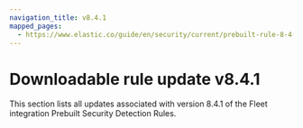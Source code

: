 ```yaml
---
navigation_title: v8.4.1
mapped_pages:
  - https://www.elastic.co/guide/en/security/current/prebuilt-rule-8-4-1-prebuilt-rules-8-4-1-appendix.html
---
```


# Downloadable rule update v8.4.1

This section lists all updates associated with version 8.4.1 of the Fleet integration Prebuilt Security Detection Rules.